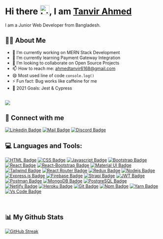 # Hi there <img src="https://user-images.githubusercontent.com/1303154/88677602-1635ba80-d120-11ea-84d8-d263ba5fc3c0.gif" width="30px" alt="hi">, I am [Tanvir Ahmed](https://tanvir-ahmed.netlify.app/) 

I am a Junior Web Developer from Bangladesh.

## 🙋‍♂️ About Me

- 🔭 I’m currently working on MERN Stack Development
- 🌱 I’m currently learning Payment Gateway Integration
- 👯 I’m looking to collaborate on Open Source Projects
- 📫 How to reach me: ahmedtanvir6168@gmail.com
- 😄 Most used line of code `console.log()`
- ⚡ Fun fact: Bug works like caffeine for me
- 🎯 2021 Goals: Jest & Cypress

<br/>
<a href="https://github.com/Meghna-DAS/github-profile-views-counter">
    <img src="https://komarev.com/ghpvc/?username=tanvirahmed055">
</a>
<br/>

## 🚀 Connect with me

[![Linkedin Badge](https://img.shields.io/badge/LinkedIn-0077B5?style=for-the-badge&logo=linkedin&logoColor=white)](https://www.linkedin.com/in/tanvir-ahmed055)
[![Mail Badge](https://img.shields.io/badge/Gmail-D14836?style=for-the-badge&logo=gmail&logoColor=white)](mailto:ahmedtanvir6168@gmail.com)
[![Discord Badge](https://img.shields.io/badge/Discord-7289DA?style=for-the-badge&logo=discord&logoColor=white)](https://discordapp.com/users/768808881425612811)

## 💻 Languages and Tools:

[![HTML Badge](https://img.shields.io/badge/HTML5-E34F26?style=for-the-badge&logo=html5&logoColor=white)](https://github.com/tanvirahmed055)
[![CSS Badge](https://img.shields.io/badge/CSS3-1572B6?style=for-the-badge&logo=css3&logoColor=white)](https://github.com/tanvirahmed055)
[![Javascript Badge](https://img.shields.io/badge/JavaScript-F7DF1E?style=for-the-badge&logo=javascript&logoColor=black)](https://github.com/tanvirahmed055)
[![Bootstrap Badge](https://img.shields.io/badge/Bootstrap-563D7C?style=for-the-badge&logo=bootstrap&logoColor=white)](https://github.com/tanvirahmed055)
[![React Badge](https://img.shields.io/badge/React-20232A?style=for-the-badge&logo=react&logoColor=61DAFB)](https://github.com/tanvirahmed055)
[![React-Bootstrap Badge](https://img.shields.io/badge/React_Bootstrap-CA4245?style=for-the-badge&logo=react-bootstrap&logoColor=white)](https://github.com/tanvirahmed055)
[![Material UI Badge](https://img.shields.io/badge/Material--UI-0081CB?style=for-the-badge&logo=material-ui&logoColor=white)](https://github.com/tanvirahmed055)
[![Tailwind Badge](https://img.shields.io/badge/Tailwind_CSS-38B2AC?style=for-the-badge&logo=tailwind-css&logoColor=white)](https://github.com/tanvirahmed055)
[![React Router Badge](https://img.shields.io/badge/React_Router-CA4245?style=for-the-badge&logo=react-router&logoColor=white)](https://github.com/tanvirahmed055)
[![Redux Badge](https://img.shields.io/badge/Redux-593D88?style=for-the-badge&logo=redux&logoColor=white)](https://github.com/tanvirahmed055)
[![Nodejs Badge](https://img.shields.io/badge/Node.js-339933?style=for-the-badge&logo=nodedotjs&logoColor=white)](https://github.com/tanvirahmed055)
[![Express.js Badge](https://img.shields.io/badge/Express.js-000000?style=for-the-badge&logo=express&logoColor=white)](https://github.com/tanvirahmed055)
[![Firebase Badge](https://img.shields.io/badge/firebase-ffca28?style=for-the-badge&logo=firebase&logoColor=black)](https://github.com/tanvirahmed055)
[![Strapi Badge](https://img.shields.io/badge/strapi-2e7eea?style=for-the-badge&logo=strapi&logoColor=white)](https://github.com/tanvirahmed055)
[![JWT Badge](https://img.shields.io/badge/JWT-000000?style=for-the-badge&logo=JSON%20web%20tokens&logoColor=white)](https://github.com/tanvirahmed055)
[![Postman Badge](https://img.shields.io/badge/Postman-FF6C37?style=for-the-badge&logo=Postman&logoColor=white)](https://github.com/tanvirahmed055)
[![MongoDB Badge](https://img.shields.io/badge/MongoDB-4EA94B?style=for-the-badge&logo=mongodb&logoColor=white)](https://github.com/tanvirahmed055)
[![PostgreSQL Badge](https://img.shields.io/badge/PostgreSQL-316192?style=for-the-badge&logo=postgresql&logoColor=white)](https://github.com/tanvirahmed055)
[![Netlify Badge](https://img.shields.io/badge/Netlify-00C7B7?style=for-the-badge&logo=netlify&logoColor=white)](https://github.com/tanvirahmed055)
[![Heroku Badge](https://img.shields.io/badge/Heroku-430098?style=for-the-badge&logo=heroku&logoColor=white)](https://github.com/tanvirahmed055)
[![Git Badge](https://img.shields.io/badge/git-f34f29?style=for-the-badge&logo=git&logoColor=white)](https://github.com/tanvirahmed055)
[![Npm Badge](https://img.shields.io/badge/npm-d7141a?style=for-the-badge&logo=npm&logoColor=white)](https://github.com/tanvirahmed055)
[![Yarn Badge](https://img.shields.io/badge/yarn-0078D6?style=for-the-badge&logo=yarn&logoColor=white)](https://github.com/tanvirahmed055)
[![Vs Code Badge](https://img.shields.io/badge/Visual_Studio_Code-0078D6?style=for-the-badge&logo=visualstudiocode&logoColor=white)](https://github.com/tanvirahmed055)



<br/>

## 📊 My Github Stats
  
  [![GitHub Streak](https://github-readme-streak-stats.herokuapp.com/?user=tanvirahmed055&theme=highcontrast)](https://github.com/DenverCoder1/github-readme-streak-stats)